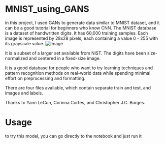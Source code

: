 # MNIST_using_GANS
in this project, I used GANs to generate data similar to MNIST dataset, and it can be a good tutorial for beginners who know CNN.
The MNIST database is a dataset of handwritten digits. It has 60,000 training samples. 
Each image is represented by 28x28 pixels, each containing a value 0 - 255 with its grayscale value.
![Image](https://raw.githubusercontent.com/datapythonista/mnist/master/img/samples.png)

It is a subset of a larger set available from NIST. The digits have been size-normalized and centered in a fixed-size image.

It is a good database for people who want to try learning techniques and pattern recognition methods on real-world data while spending minimal effort on preprocessing and formatting.

There are four files available, which contain separate train and test, and images and labels.

Thanks to Yann LeCun, Corinna Cortes, and Christopher J.C. Burges.

# Usage 

to try this model, you can go directly to the notebook and just run it 


